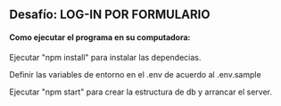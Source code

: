 ## Desafío: LOG-IN POR FORMULARIO
#### Como ejecutar el programa en su computadora:

Ejecutar "npm install" para instalar las dependecias.

Definir las variables de entorno en el .env de acuerdo al .env.sample

Ejecutar "npm start" para crear la estructura de db y arrancar el server.

